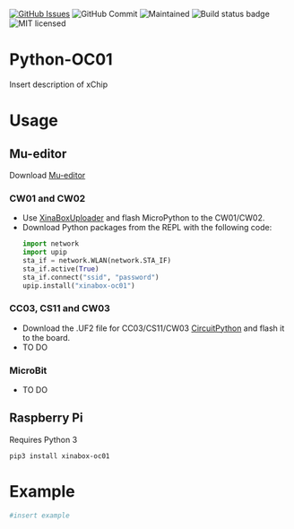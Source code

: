 [![GitHub Issues](https://img.shields.io/github/issues/xinabox/Python-OC01.svg)](https://github.com/xinabox/Python-OC01/issues)
![GitHub Commit](https://img.shields.io/github/last-commit/xinabox/Python-OC01)
![Maintained](https://img.shields.io/maintenance/yes/2020)
![Build status badge](https://github.com/xinabox/Python-OC01/workflows/Python/badge.svg)
![MIT licensed](https://img.shields.io/badge/license-MIT-blue.svg)

# Python-OC01

Insert description of xChip

# Usage

## Mu-editor
Download [Mu-editor](https://github.com/xinabox/mu-editor/releases/tag/v1.1.0a2)

### CW01 and CW02
- Use [XinaBoxUploader](https://github.com/xinabox/XinaBoxUploader/releases/latest) and flash MicroPython to the CW01/CW02.
- Download Python packages from the REPL with the following code:
    ```python
    import network
    import upip
    sta_if = network.WLAN(network.STA_IF)
    sta_if.active(True)
    sta_if.connect("ssid", "password")
    upip.install("xinabox-oc01")
    ```

### CC03, CS11 and CW03
- Download the .UF2 file for CC03/CS11/CW03 [CircuitPython](https://circuitpython.org/board/xinabox_cs11/) and flash it to the board.
- TO DO

### MicroBit
- TO DO

## Raspberry Pi

Requires Python 3
```
pip3 install xinabox-oc01
```

# Example
```python
#insert example
```

